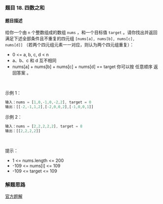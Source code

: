 ### 题目 18. 四数之和
#### 题目描述
给你一个由 `n` 个整数组成的数组 `nums` ，和一个目标值 `target` 。请你找出并返回满足下述全部条件且不重复的四元组 `[nums[a], nums[b], nums[c], nums[d]]` （若两个四元组元素一一对应，则认为两个四元组重复）：

- 0 <= a, b, c, d < n
- a、b、c 和 d 互不相同
- nums[a] + nums[b] + nums[c] + nums[d] == target
你可以按 任意顺序 返回答案 。

 

示例 1：

```js
输入：nums = [1,0,-1,0,-2,2], target = 0
输出：[[-2,-1,1,2],[-2,0,0,2],[-1,0,0,1]]
```
示例 2：

```js
输入：nums = [2,2,2,2,2], target = 8
输出：[[2,2,2,2]]
```
 

提示：

- 1 <= nums.length <= 200
- -109 <= nums[i] <= 109
- -109 <= target <= 109


### 解题思路
[官方题解](https://leetcode-cn.com/problems/4sum/solution/si-shu-zhi-he-by-leetcode-solution/)